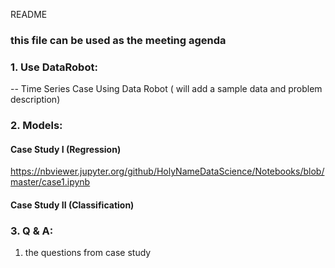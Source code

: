 
README

### this file can be used as the meeting agenda 



### 1. Use DataRobot:

-- Time Series Case Using Data Robot ( will add a sample data and problem description)



### 2. Models:

#### Case Study I (Regression)

https://nbviewer.jupyter.org/github/HolyNameDataScience/Notebooks/blob/master/case1.ipynb


#### Case Study II (Classification)



### 3. Q & A:

1. the questions from case study
